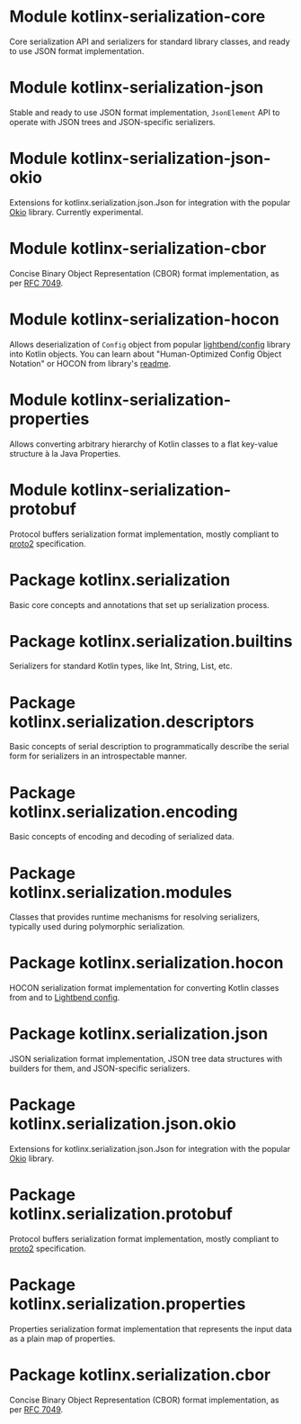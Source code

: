 # Module kotlinx-serialization-core
Core serialization API and serializers for standard library classes, and ready to use JSON
format implementation.

# Module kotlinx-serialization-json
Stable and ready to use JSON format implementation, `JsonElement` API to operate with JSON trees and JSON-specific serializers.

# Module kotlinx-serialization-json-okio
Extensions for kotlinx.serialization.json.Json for integration with the popular [Okio](https://square.github.io/okio/) library.
Currently experimental.

# Module kotlinx-serialization-cbor
Concise Binary Object Representation (CBOR) format implementation, as per [RFC 7049](https://tools.ietf.org/html/rfc7049).

# Module kotlinx-serialization-hocon
Allows deserialization of `Config` object from popular [lightbend/config](https://github.com/lightbend/config) library 
into Kotlin objects.
You can learn about "Human-Optimized Config Object Notation" or HOCON from library's [readme](https://github.com/lightbend/config#using-hocon-the-json-superset).

# Module kotlinx-serialization-properties
Allows converting arbitrary hierarchy of Kotlin classes to a flat key-value structure à la Java Properties.

# Module kotlinx-serialization-protobuf
Protocol buffers serialization format implementation, mostly compliant to [proto2](https://developers.google.com/protocol-buffers/docs/proto) specification.

# Package kotlinx.serialization
Basic core concepts and annotations that set up serialization process.

# Package kotlinx.serialization.builtins
Serializers for standard Kotlin types, like Int, String, List, etc.

# Package kotlinx.serialization.descriptors
Basic concepts of serial description to programmatically describe the serial form for serializers 
in an introspectable manner.

# Package kotlinx.serialization.encoding
Basic concepts of encoding and decoding of serialized data.

# Package kotlinx.serialization.modules
Classes that provides runtime mechanisms for resolving serializers, typically used during polymorphic serialization.

# Package kotlinx.serialization.hocon
HOCON serialization format implementation for converting Kotlin classes from and to [Lightbend config](https://github.com/lightbend/config).

# Package kotlinx.serialization.json
JSON serialization format implementation, JSON tree data structures with builders for them,
and JSON-specific serializers.

# Package kotlinx.serialization.json.okio
Extensions for kotlinx.serialization.json.Json for integration with the popular [Okio](https://square.github.io/okio/) library.

# Package kotlinx.serialization.protobuf
Protocol buffers serialization format implementation, mostly compliant to [proto2](https://developers.google.com/protocol-buffers/docs/proto) specification. 

# Package kotlinx.serialization.properties
Properties serialization format implementation that represents the input data as a plain map of properties.

# Package kotlinx.serialization.cbor
Concise Binary Object Representation (CBOR) format implementation, as per [RFC 7049](https://tools.ietf.org/html/rfc7049).
